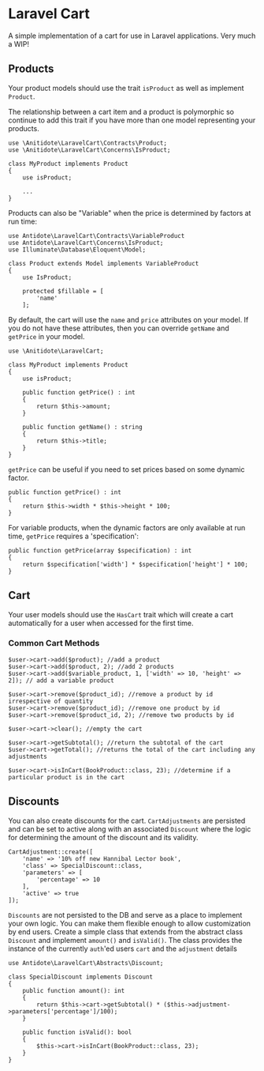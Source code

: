 # Laravel Cart
A simple implementation of a cart for use in Laravel applications. Very much a WIP!

## Products
Your product models should use the trait `isProduct` as well as implement `Product`.

The relationship between a cart item and a product is polymorphic so continue to add
this trait if you have more than one model representing your products.

```
use \Anitidote\LaravelCart\Contracts\Product;
use \Anitidote\LaravelCart\Concerns\IsProduct;

class MyProduct implements Product
{
    use isProduct;

    ...
}
```
Products can also be "Variable" when the price is determined by factors at run time:
```
use Antidote\LaravelCart\Contracts\VariableProduct
use Antidote\LaravelCart\Concerns\IsProduct;
use Illuminate\Database\Eloquent\Model;

class Product extends Model implements VariableProduct
{
    use IsProduct;

    protected $fillable = [
        'name'
    ];
```

By default, the cart will use the `name` and `price` attributes on your
model. If you do not have these attributes, then you can override `getName`
and `getPrice` in your model.

```
use \Anitidote\LaravelCart;

class MyProduct implements Product
{
    use isProduct;

    public function getPrice() : int
    {
        return $this->amount;
    }
    
    public function getName() : string
    {
        return $this->title;
    }
}
```

`getPrice` can be useful if you need to set prices based on some dynamic factor.

```
public function getPrice() : int
{
    return $this->width * $this->height * 100;
}
```
For variable products, when the dynamic factors are only available at run time, `getPrice` requires
a 'specification':
```
public function getPrice(array $specification) : int
{
    return $specification['width'] * $specification['height'] * 100;
}
```


## Cart
Your user models should use the `HasCart` trait which will create a cart automatically
for a user when accessed for the first time.

### Common Cart Methods

```
$user->cart->add($product); //add a product
$user->cart->add($product, 2); //add 2 products
$user->cart->add($variable_product, 1, ['width' => 10, 'height' => 2]); // add a variable product

$user->cart->remove($product_id); //remove a product by id irrespective of quantity
$user->cart->remove($product_id); //remove one product by id
$user->cart->remove($product_id, 2); //remove two products by id

$user->cart->clear(); //empty the cart

$user->cart->getSubtotal(); //return the subtotal of the cart
$user->cart->getTotal(); //returns the total of the cart including any adjustments

$user->cart->isInCart(BookProduct::class, 23); //determine if a particular product is in the cart
```

## Discounts
You can also create discounts for the cart. `CartAdjustments` are persisted and can be set to active along
with an associated `Discount` where the logic for determining the amount of the discount and its validity.

```
CartAdjustment::create([
    'name' => '10% off new Hannibal Lector book',
    'class' => SpecialDiscount::class,
    'parameters' => [
        'percentage' => 10
    ],
    'active' => true
]);
```

`Discounts` are not persisted to the DB and serve as a place to implement your own logic. You can make
them flexible enough to allow customization by end users. Create a simple class that extends from the
abstract class `Discount` and implement `amount()` and `isValid()`. The class provides the instance of
the currently `auth`'ed users `cart` and the `adjustment` details  

```
use Antidote\LaravelCart\Abstracts\Discount;

class SpecialDiscount implements Discount
{
    public function amount(): int
    {
        return $this->cart->getSubtotal() * ($this->adjustment->parameters['percentage']/100);
    }

    public function isValid(): bool
    {
        $this->cart->isInCart(BookProduct::class, 23);
    }
}

```
